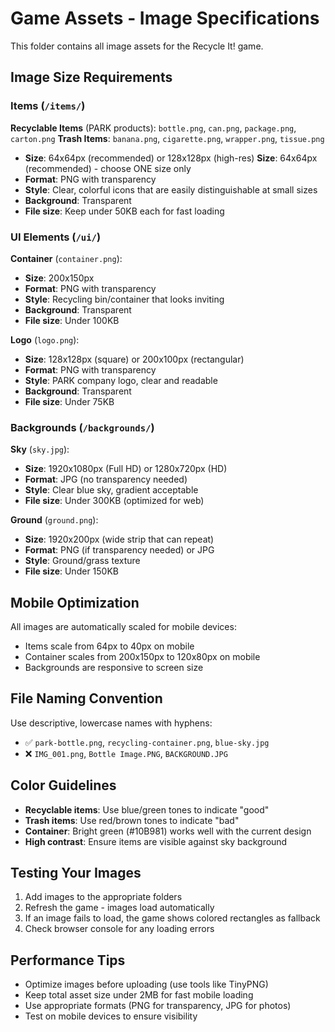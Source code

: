 # Game Assets - Image Specifications

This folder contains all image assets for the Recycle It! game.

## Image Size Requirements

### Items (`/items/`)
**Recyclable Items** (PARK products): `bottle.png`, `can.png`, `package.png`, `carton.png`
**Trash Items**: `banana.png`, `cigarette.png`, `wrapper.png`, `tissue.png`

- **Size**: 64x64px (recommended) or 128x128px (high-res)
 **Size**: 64x64px (recommended) - choose ONE size only
- **Format**: PNG with transparency
- **Style**: Clear, colorful icons that are easily distinguishable at small sizes
- **Background**: Transparent
- **File size**: Keep under 50KB each for fast loading

### UI Elements (`/ui/`)

**Container** (`container.png`):
- **Size**: 200x150px 
- **Format**: PNG with transparency
- **Style**: Recycling bin/container that looks inviting
- **Background**: Transparent
- **File size**: Under 100KB

**Logo** (`logo.png`):
- **Size**: 128x128px (square) or 200x100px (rectangular)
- **Format**: PNG with transparency
- **Style**: PARK company logo, clear and readable
- **Background**: Transparent
- **File size**: Under 75KB

### Backgrounds (`/backgrounds/`)

**Sky** (`sky.jpg`):
- **Size**: 1920x1080px (Full HD) or 1280x720px (HD)
- **Format**: JPG (no transparency needed)
- **Style**: Clear blue sky, gradient acceptable
- **File size**: Under 300KB (optimized for web)

**Ground** (`ground.png`):
- **Size**: 1920x200px (wide strip that can repeat)
- **Format**: PNG (if transparency needed) or JPG
- **Style**: Ground/grass texture
- **File size**: Under 150KB

## Mobile Optimization

All images are automatically scaled for mobile devices:
- Items scale from 64px to 40px on mobile
- Container scales from 200x150px to 120x80px on mobile
- Backgrounds are responsive to screen size

## File Naming Convention

Use descriptive, lowercase names with hyphens:
- ✅ `park-bottle.png`, `recycling-container.png`, `blue-sky.jpg`
- ❌ `IMG_001.png`, `Bottle Image.PNG`, `BACKGROUND.JPG`

## Color Guidelines

- **Recyclable items**: Use blue/green tones to indicate "good"
- **Trash items**: Use red/brown tones to indicate "bad"
- **Container**: Bright green (#10B981) works well with the current design
- **High contrast**: Ensure items are visible against sky background

## Testing Your Images

1. Add images to the appropriate folders
2. Refresh the game - images load automatically
3. If an image fails to load, the game shows colored rectangles as fallback
4. Check browser console for any loading errors

## Performance Tips

- Optimize images before uploading (use tools like TinyPNG)
- Keep total asset size under 2MB for fast mobile loading
- Use appropriate formats (PNG for transparency, JPG for photos)
- Test on mobile devices to ensure visibility